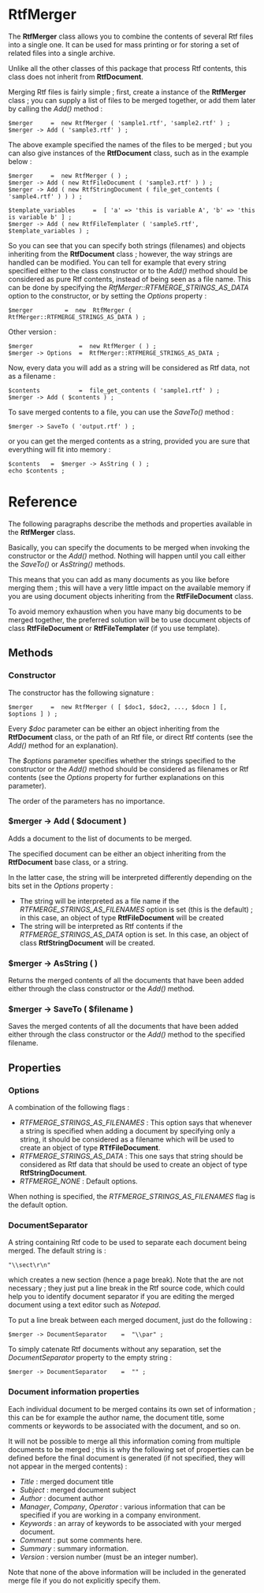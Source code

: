 # RtfMerger #

The **RtfMerger** class allows you to combine the contents of several Rtf files into a single one. It can be used for mass printing or for storing a set of related files into a single archive.

Unlike all the other classes of this package that process Rtf contents, this class does not inherit from **RtfDocument**. 

Merging Rtf files is fairly simple ; first, create a instance of the **RtfMerger** class ; you can supply a list of files to be merged together, or add them later by calling the *Add()* method :

	$merger 	=  new RtfMerger ( 'sample1.rtf', 'sample2.rtf' ) ;
	$merger -> Add ( 'sample3.rtf' ) ;

The above example specified the names of the files to be merged ; but you can also give instances of the **RtfDocument** class, such as in the example below :

	$merger 	=  new RtfMerger ( ) ;
	$merger -> Add ( new RtfFileDocument ( 'sample3.rtf' ) ) ;
	$merger -> Add ( new RtfStringDocument ( file_get_contents ( 'sample4.rtf' ) ) ) ;

	$template_variables 	=  [ 'a' => 'this is variable A', 'b' => 'this is variable b' ] ;
	$merger -> Add ( new RtfFileTemplater ( 'sample5.rtf', $template_variables ) ;	

So you can see that you can specify both strings (filenames) and objects inheriting from the **RtfDocument** class ; however, the way strings are handled can be modified. You can tell for example that every string specified either to the class constructor or to the *Add()* method should be considered as pure Rtf contents, instead of being seen as a file name. This can be done by specifying the *RtfMerger::RTFMERGE\_STRINGS\_AS\_DATA* option to the constructor, or by setting the *Options* property :

	$merger 		=  new  RtfMerger ( RtfMerger::RTFMERGE_STRINGS_AS_DATA ) ;

Other version :

	$merger 			=  new RtfMerger ( ) ;
	$merger -> Options 	=  RtfMerger::RTFMERGE_STRINGS_AS_DATA ;

Now, every data you will add as a string will be considered as Rtf data, not as a filename :

	$contents 			=  file_get_contents ( 'sample1.rtf' ) ;
	$merger -> Add ( $contents ) ;

To save merged contents to a file, you can use the *SaveTo()* method :

	$merger -> SaveTo ( 'output.rtf' ) ;

or you can get the merged contents as a string, provided you are sure that everything will fit into memory :

	$contents 	=  $merger -> AsString ( ) ;
	echo $contents ;

# Reference #

The following paragraphs describe the methods and properties available in the **RtfMerger** class.

Basically, you can specify the documents to be merged when invoking the constructor or the *Add()* method. Nothing will happen until you call either the *SaveTo()* or *AsString()* methods.

This means that you can add as many documents as you like before merging them ; this will have a very little impact on the available memory if you are using document objects inheriting from the **RtfFileDocument** class.

To avoid memory exhaustion when you have many big documents to be merged together, the preferred solution will be to use document objects of class **RtfFileDocument** or **RtfFileTemplater** (if you use template).

## Methods ##

### Constructor ###

The constructor has the following signature :

	$merger 	=  new RtfMerger ( [ $doc1, $doc2, ..., $docn ] [, $options ] ) ;

Every *$doc* parameter can be either an object inheriting from the **RtfDocument** class, or the path of an Rtf file, or direct Rtf contents (see the *Add()* method for an explanation).

The *$options* parameter specifies whether the strings specified to the constructor or the *Add()* method should be considered as filenames or Rtf contents (see the *Options* property for further explanations on this parameter).

The order of the parameters has no importance.
 

### $merger -> Add ( $document ) ###

Adds a document to the list of documents to be merged.

The specified document can be either an object inheriting from the **RtfDocument** base class, or a string.

In the latter case, the string will be interpreted differently depending on the bits set in the	*Options* property :

- The string will be interpreted as a file name if the *RTFMERGE\_STRINGS\_AS\_FILENAMES* option is set (this is the default) ; in this case, an object of type **RtfFileDocument** will be created
- The string will be interpreted as Rtf contents if the *RTFMERGE\_STRINGS\_AS\_DATA* option is set. In this case, an object of class **RtfStringDocument** will be created.	

### $merger -> AsString ( ) ###

Returns the merged contents of all the documents that have been added either through the class constructor or the *Add()* method.

### $merger -> SaveTo ( $filename ) ###

Saves the merged contents of all the documents that have been added either through the class constructor or the *Add()* method to the specified filename.

## Properties ##

### Options ###

A combination of the following flags :

- *RTFMERGE\_STRINGS\_AS\_FILENAMES* : This option says that whenever a string is specified when adding a document by specifying only a string, it should be considered as a filename which will be used to create an object of type **RTfFileDocument**.
- *RTFMERGE\_STRINGS\_AS\_DATA* : This one says that string should be considered as Rtf data that should be used to create an object of type **RtfStringDocument**.
- *RTFMERGE\_NONE* : Default options.

When nothing is specified, the *RTFMERGE\_STRINGS\_AS\_FILENAMES* flag is the default option.

### DocumentSeparator ###

A string containing Rtf code to be used to separate each document being merged. The default string is :

	"\\sect\r\n"

which creates a new section (hence a page break). Note that the are not necessary ; they just put a line break in the Rtf source code, which could help you to identify document separator if you are editing the merged document using a text editor such as *Notepad*.

To put a line break between each merged document, just do the following :

	$merger -> DocumentSeparator 	=  "\\par" ;

To simply catenate Rtf documents without any separation, set the *DocumentSeparator* property to the empty string :

	$merger -> DocumentSeparator 	=  "" ;  

### Document information properties ###

Each individual document to be merged contains its own set of information ; this can be for example the author name, the document title, some comments or keywords to be associated with the document, and so on.

It will not be possible to merge all this information coming from multiple documents to be merged ; this is why the following set of properties can be defined before the final document is generated (if not specified, they will not appear in the merged contents) :

- *Title* : merged document title
- *Subject* : merged document subject
- *Author* : document author
- *Manager*, *Company*, *Operator* : various information that can be specified if you are working in a company environment.
- *Keywords* : an array of keywords to be associated with your merged document.
- *Comment* : put some comments here.
- *Summary* : summary information.
- *Version* : version number (must be an integer number).

Note that none of the above information will be included in the generated merge file if you do not explicitly specify them.
